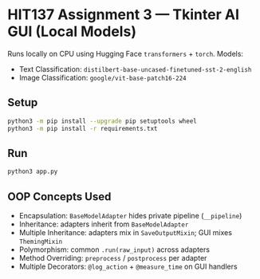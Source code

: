 # HIT137 Assignment 3 — Tkinter AI GUI (Local Models)

Runs locally on CPU using Hugging Face `transformers` + `torch`.
Models:
- Text Classification: `distilbert-base-uncased-finetuned-sst-2-english`
- Image Classification: `google/vit-base-patch16-224`

## Setup
```bash
python3 -m pip install --upgrade pip setuptools wheel
python3 -m pip install -r requirements.txt
```

## Run
```bash
python3 app.py
```

## OOP Concepts Used
- Encapsulation: `BaseModelAdapter` hides private pipeline (`__pipeline`)
- Inheritance: adapters inherit from `BaseModelAdapter`
- Multiple Inheritance: adapters mix in `SaveOutputMixin`; GUI mixes `ThemingMixin`
- Polymorphism: common `.run(raw_input)` across adapters
- Method Overriding: `preprocess` / `postprocess` per adapter
- Multiple Decorators: `@log_action` + `@measure_time` on GUI handlers
